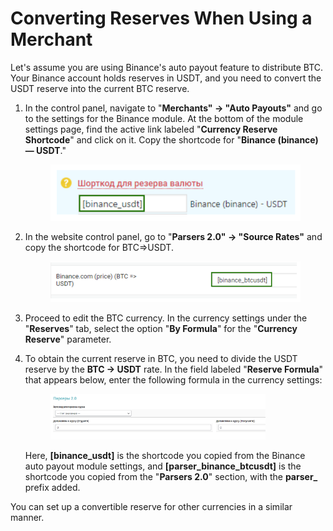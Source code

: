 # Converting Reserves When Using a Merchant

Let's assume you are using Binance's auto payout feature to distribute BTC. Your Binance account holds reserves in USDT, and you need to convert the USDT reserve into the current BTC reserve.

1. In the control panel, navigate to "**Merchants" → "Auto Payouts"** and go to the settings for the Binance module. At the bottom of the module settings page, find the active link labeled "**Currency Reserve Shortcode**" and click on it. Copy the shortcode for "**Binance (binance) — USDT**."

   <figure><img src="../../../../.gitbook/assets/Screenshot_34 (3).png" alt=""><figcaption></figcaption></figure>

2. In the website control panel, go to "**Parsers 2.0" → "Source Rates"** and copy the shortcode for BTC=>USDT.

   <figure><img src="../../../../.gitbook/assets/Screenshot_35.png" alt="" width="563"><figcaption></figcaption></figure>

3. Proceed to edit the BTC currency. In the currency settings under the "**Reserves**" tab, select the option "**By Formula**" for the "**Currency Reserve**" parameter.
4. To obtain the current reserve in BTC, you need to divide the USDT reserve by the **BTC -> USDT** rate. In the field labeled "**Reserve Formula**" that appears below, enter the following formula in the currency settings:

   <figure><img src="../../../../.gitbook/assets/image (1274).png" alt="" width="344"><figcaption></figcaption></figure>

   Here, **\[binance\_usdt]** is the shortcode you copied from the Binance auto payout module settings, and **\[parser\_binance\_btcusdt]** is the shortcode you copied from the "**Parsers 2.0**" section, with the **parser\_** prefix added.

You can set up a convertible reserve for other currencies in a similar manner.